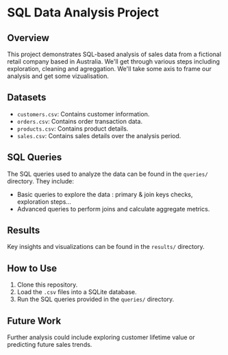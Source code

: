 # SQL Data Analysis Project

## Overview
This project demonstrates SQL-based analysis of sales data from a fictional retail company based in Australia. We'll get through various steps including exploration, cleaning and agreggation. We'll take some axis to frame our analysis and get some vizualisation.

## Datasets
- `customers.csv`: Contains customer information.
- `orders.csv`: Contains order transaction data.
- `products.csv`: Contains product details.
- `sales.csv`: Contains sales details over the analysis period.

## SQL Queries
The SQL queries used to analyze the data can be found in the `queries/` directory. They include:
- Basic queries to explore the data : primary & join keys checks, exploration steps...
- Advanced queries to perform joins and calculate aggregate metrics.

## Results
Key insights and visualizations can be found in the `results/` directory.

## How to Use
1. Clone this repository.
2. Load the `.csv` files into a SQLite database.
3. Run the SQL queries provided in the `queries/` directory.

## Future Work
Further analysis could include exploring customer lifetime value or predicting future sales trends.
